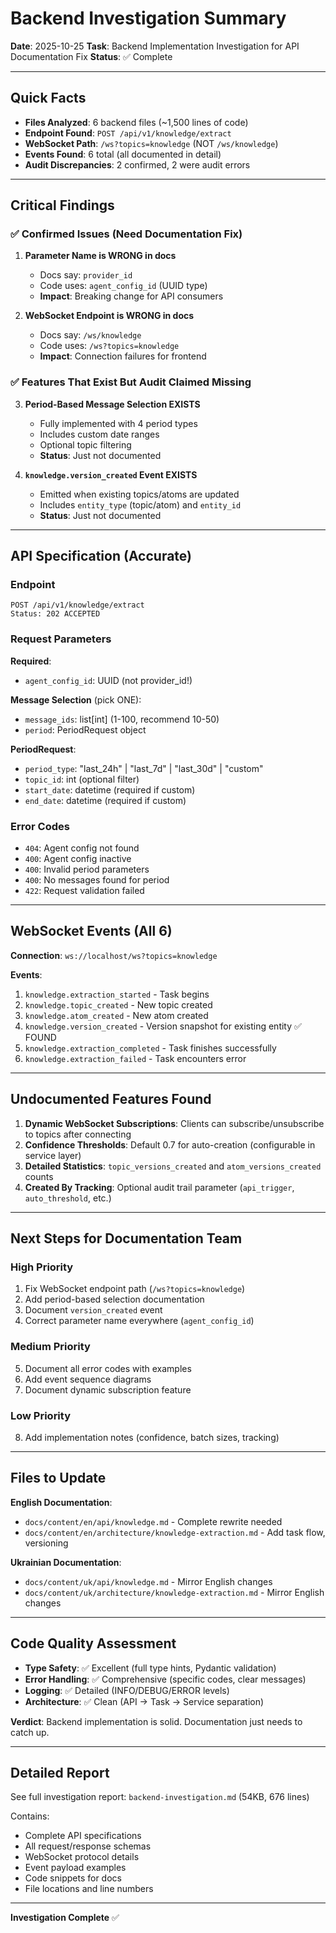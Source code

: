 # Backend Investigation Summary

**Date**: 2025-10-25
**Task**: Backend Implementation Investigation for API Documentation Fix
**Status**: ✅ Complete

---

## Quick Facts

- **Files Analyzed**: 6 backend files (~1,500 lines of code)
- **Endpoint Found**: `POST /api/v1/knowledge/extract`
- **WebSocket Path**: `/ws?topics=knowledge` (NOT `/ws/knowledge`)
- **Events Found**: 6 total (all documented in detail)
- **Audit Discrepancies**: 2 confirmed, 2 were audit errors

---

## Critical Findings

### ✅ Confirmed Issues (Need Documentation Fix)

1. **Parameter Name is WRONG in docs**
   - Docs say: `provider_id`
   - Code uses: `agent_config_id` (UUID type)
   - **Impact**: Breaking change for API consumers

2. **WebSocket Endpoint is WRONG in docs**
   - Docs say: `/ws/knowledge`
   - Code uses: `/ws?topics=knowledge`
   - **Impact**: Connection failures for frontend

### ✅ Features That Exist But Audit Claimed Missing

3. **Period-Based Message Selection EXISTS**
   - Fully implemented with 4 period types
   - Includes custom date ranges
   - Optional topic filtering
   - **Status**: Just not documented

4. **`knowledge.version_created` Event EXISTS**
   - Emitted when existing topics/atoms are updated
   - Includes `entity_type` (topic/atom) and `entity_id`
   - **Status**: Just not documented

---

## API Specification (Accurate)

### Endpoint
```
POST /api/v1/knowledge/extract
Status: 202 ACCEPTED
```

### Request Parameters

**Required**:
- `agent_config_id`: UUID (not provider_id!)

**Message Selection** (pick ONE):
- `message_ids`: list[int] (1-100, recommend 10-50)
- `period`: PeriodRequest object

**PeriodRequest**:
- `period_type`: "last_24h" | "last_7d" | "last_30d" | "custom"
- `topic_id`: int (optional filter)
- `start_date`: datetime (required if custom)
- `end_date`: datetime (required if custom)

### Error Codes

- `404`: Agent config not found
- `400`: Agent config inactive
- `400`: Invalid period parameters
- `400`: No messages found for period
- `422`: Request validation failed

---

## WebSocket Events (All 6)

**Connection**: `ws://localhost/ws?topics=knowledge`

**Events**:

1. `knowledge.extraction_started` - Task begins
2. `knowledge.topic_created` - New topic created
3. `knowledge.atom_created` - New atom created
4. `knowledge.version_created` - Version snapshot for existing entity ✅ FOUND
5. `knowledge.extraction_completed` - Task finishes successfully
6. `knowledge.extraction_failed` - Task encounters error

---

## Undocumented Features Found

1. **Dynamic WebSocket Subscriptions**: Clients can subscribe/unsubscribe to topics after connecting
2. **Confidence Thresholds**: Default 0.7 for auto-creation (configurable in service layer)
3. **Detailed Statistics**: `topic_versions_created` and `atom_versions_created` counts
4. **Created By Tracking**: Optional audit trail parameter (`api_trigger`, `auto_threshold`, etc.)

---

## Next Steps for Documentation Team

### High Priority
1. Fix WebSocket endpoint path (`/ws?topics=knowledge`)
2. Add period-based selection documentation
3. Document `version_created` event
4. Correct parameter name everywhere (`agent_config_id`)

### Medium Priority
5. Document all error codes with examples
6. Add event sequence diagrams
7. Document dynamic subscription feature

### Low Priority
8. Add implementation notes (confidence, batch sizes, tracking)

---

## Files to Update

**English Documentation**:
- `docs/content/en/api/knowledge.md` - Complete rewrite needed
- `docs/content/en/architecture/knowledge-extraction.md` - Add task flow, versioning

**Ukrainian Documentation**:
- `docs/content/uk/api/knowledge.md` - Mirror English changes
- `docs/content/uk/architecture/knowledge-extraction.md` - Mirror English changes

---

## Code Quality Assessment

- **Type Safety**: ✅ Excellent (full type hints, Pydantic validation)
- **Error Handling**: ✅ Comprehensive (specific codes, clear messages)
- **Logging**: ✅ Detailed (INFO/DEBUG/ERROR levels)
- **Architecture**: ✅ Clean (API → Task → Service separation)

**Verdict**: Backend implementation is solid. Documentation just needs to catch up.

---

## Detailed Report

See full investigation report: `backend-investigation.md` (54KB, 676 lines)

Contains:
- Complete API specifications
- All request/response schemas
- WebSocket protocol details
- Event payload examples
- Code snippets for docs
- File locations and line numbers

---

**Investigation Complete** ✅
